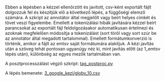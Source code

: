 Ebben a lépésben a kézzel ellenőrzött és javított, csv-ként exportált fájlt dolgozzuk fel és készítjük elő a következő lépés, a függőségi elemző számára. A szkript az annotátor által megjelölt vagy beírt helyes címkét és tövet veszi figyelembe. Emellett a tokenizálási hibák javítására kézzel beírt parancsokat az exportált fájl feldolgozásakor automatikusan értelmezi és azoknak megfelelően módosítja a tokenizálást (sort töröl vagy sort szúr be az annotátor által megadott tartalommal). Emellett formátumkonverzió is történik, amikor a fájlt az emtsv saját formátumára alakítjuk. A kézi javítás után a szöveg tehát pontosan ugyanúgy néz ki, mint javítás előtt (az 1_emtsv lépés után), különbség az egyes mezők tartalmában van.

A posztprocesszálást végző szkript: [tag_postproc.py](../../szkriptek/tag_postproc.py)

A lépés bemenete: [3_google_kezi/globv_10.csv](../3_google_kezi/globv_10.csv)

